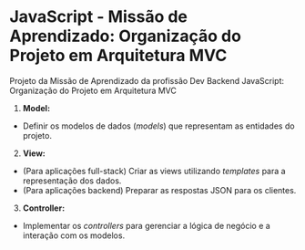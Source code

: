 # JavaScript - Missão de Aprendizado: Organização do Projeto em Arquitetura MVC

Projeto da Missão de Aprendizado da profissão Dev Backend JavaScript: Organização do Projeto em Arquitetura MVC

1. **Model:**
  - Definir os modelos de dados (*models*) que representam as entidades do projeto.

2. **View:**
  - (Para aplicações full-stack) Criar as views utilizando *templates* para a representação dos dados.
  - (Para aplicações backend) Preparar as respostas JSON para os clientes.

3. **Controller:**
 - Implementar os *controllers* para gerenciar a lógica de negócio e a interação com os modelos.
